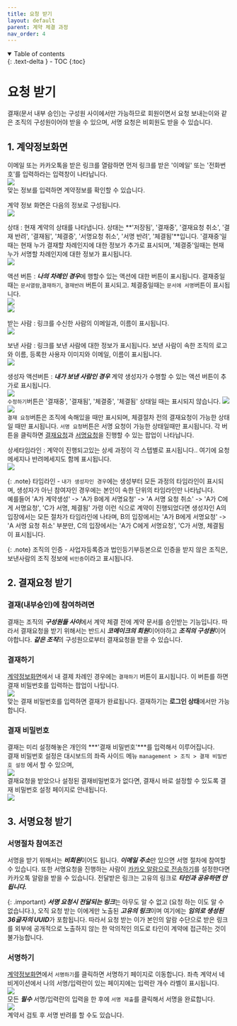 ```yaml
---
title: 요청 받기
layout: default
parent: 계약 체결 과정
nav_order: 4
---
```



<details open markdown="block">
  <summary>
    Table of contents
  </summary>
  {: .text-delta }
- TOC
{:toc}
</details>

# 요청 받기
결재(문서 내부 승인)는 구성원 사이에서만 가능하므로 회원이면서 요청 보내는이와 같은 조직의 구성원이어야 받을 수 있으며, 서명 요청은 비회원도 받을 수 있습니다. 

## 1. 계약정보화면 
이메일 또는 카카오톡을 받은 링크를 열람하면 먼저 링크를 받은 '이메일' 또는 '전화번호'를 입력하라는 입력창이 나타납니다.  
![](/user_guide/assets/process/receive0.png)  
맞는 정보를 입력하면 계약정보를 확인할 수 있습니다. 

계약 정보 화면은 다음의 정보로 구성됩니다.  
![](/user_guide/assets/process/receive1.png)  

상태
: 현재 계약의 상태를 나타냅니다. 상태는 **'저장됨', '결재중', '결재요청 취소', '결재 반려', '결재됨', '체결중', '서명요청 취소', '서명 반려', '체결됨'**입니다. '결재중'일때는 현재 누가 결재할 차례인지에 대한 정보가 추가로 표시되며, '체결중'일때는 현재 누가 서명할 차례인지에 대한 정보가 표시됩니다.  
![](/user_guide/assets/process/receive2.png)  

액션 버튼
: ***나의 차례인 경우***에 행할수 있는 액션에 대한 버튼이 표시됩니다. 결재중일때는 `문서열람`,`결재하기`, `결재반려` 버튼이 표시되고. 체결중일때는 `문서에 서명`버튼이 표시됩니다.  
![](/user_guide/assets/process/receive3.png)  
![](/user_guide/assets/process/receive4.png)  

받는 사람
: 링크를 수신한 사람의 이메일과, 이름이 표시됩니다.  
![](/user_guide/assets/process/receive5.png)  

보낸 사람
: 링크를 보낸 사람에 대한 정보가 표시됩니다. 보낸 사람이 속한 조직의 로고와 이름, 등록한 사용자 이미지와 이메일, 이름이 표시됩니다.  
![](/user_guide/assets/process/receive6.png)  

생성자 액션버튼
: ***내가 보낸 사람인 경우*** 계약 생성자가 수행할 수 있는 액션 버튼이 추가로 표시됩니다.  
![](/user_guide/assets/process/receive7.png)  
 `수정하기`버튼은 '결재중', '결재됨', '체결중', '체결됨' 상태일 때는 표시되지 않습니다.
 ![](/user_guide/assets/process/receive8.png)  
 ![](/user_guide/assets/process/receive9.png)  
`결재 요청`버튼은 조직에 속해있을 때만 표시되며, 체결절차 전의 결재요청이 가능한 상태일 때만 표시됩니다. 
`서명 요청`버튼은 서명 요청이 가능한 상태일때만 표시됩니다. 각 버튼을 클릭하면 [결재요청](/process/send.html#2-결재요청)과 [서명요청](/process/send.html#1-서명요청)을 진행할 수 있는 팝업이 나타납니다. 

상세타임라인
: 계약이 진행되고있는 상세 과정이 각 스텝별로 표시됩니다.. 여기에 요청 메세지나 반려메세지도 함께 표시됩니다.  
![](/user_guide/assets/process/receive10.png)  

{: .note}
타임라인 - `내가 생성자인 경우`에는 생성부터 모든 과정의 타임라인이 표시되며, 생성자가 아닌 참여자인 경우에는 본인이 속한 단위의 타임라인만 나타납니다.  
 예를들어 'A가 계약생성' -> 'A가 B에게 서명요청' -> 'A 서명 요청 취소' -> 'A가 C에게 서명요청', 'C가 서명, 체결됨' 가령 이런 식으로 계약이 진행되었다면 생성자인 A의 입장에서는 모든 절차가 타임라인에 나타며, B의 입장에서는 'A가 B에게 서명요청' -> 'A 서명 요청 취소' 부분만, C의 입장에서는 'A가 C에게 서명요청', 'C가 서명, 체결됨 이 표시됩니다. 


{: .note}
조직의 인증 - 사업자등록증과 법인등기부등본으로 인증을 받지 않은 조직은, 보낸사람의 조직 정보에 `비인증`이라고 표시됩니다. 




## 2. 결재요청 받기  

### 결재(내부승인)에 참여하려면
결재는 조직의 ***구성원들 사이***에서 계약 체결 전에 계약 문서를 승인받는 기능입니다. 따라서 결재요청을 받기 위해서는 반드시 ***코메이크의 회원***이어야하고 ***조직의 구성원***이어야합니다. ***같은 조직***의 구성원으로부터 결재요청을 받을 수 있습니다.  

### 결재하기
[계약정보화면](#1-계약정보화면)에서 내 결제 차례인 경우에는 `결재하기` 버튼이 표시됩니다. 이 버튼를 하면 결재 비밀번호를 입력하는 팝업이 나탑니다.  
![](/user_guide/assets/process/receive11.png)  
맞는 결재 비밀번호를 입력하면 결재가 완료됩니다. 결재하기는 **로그인 상태**에서만 가능합니다. 

### 결재 비밀번호  
결재는 미리 설정해놓은 개인의 ***'결재 비밀번호'***를 입력해서 이루어집니다.  
결재 비밀번호 설정은 대시보드의 좌즉 사이드 메뉴 `management > 조직 > 결재 비밀번호 설정` 에서 할 수 있으며,  
![](/user_guide/assets/process/receive11-2.png)  
결재요청을 받았으나 설정된 결재비밀번호가 없다면, 결재시 바로 설정할 수 있도록 결재 비밀번호 설정 페이지로 안내됩니다.  
![](/user_guide/assets/process/receive12.png)  

## 3. 서명요청 받기

### 서명절차  참여조건
서명을 받기 위해서는 ***비회원***이어도 됩니다. ***이메일 주소***만 있으면 서명 절차에 참여할 수 있습니다. 또한 서명요청을 진행하는 사람이 [카카오 알람으로 전송하기](/process/send.html#2-서명요청)를 설정한다면 카카오톡 알람을 받을 수 있습니다. 전달받은 링크는 고유의 링크로 ***타인과 공유하면 안됩니다.*** 

{: .important}
***서명 요청시 전달되는 링크***는 아무도 알 수 없고 (요청 하는 이도 알 수 없습니다.), 오직 요청 받는 이에게만 노출된 ***고유의 링크***이며 여기에는 ***임의로 생성된 36글자의 UUID***가 포함됩니다. 따라서 요청 받는 이가 본인의 알람 수단으로 받은 링크를 외부에 공개적으로 노출하지 않는 한 악의적인 의도로 타인이 계약에 접근하는 것이 불가능합니다.


### 서명하기 
[계약정보화면](/receive.html#1-계약정보화면)에서 `서명하기`를 클릭하면 서명하기 페이지로 이동합니다. 좌측 계약서 네비게이션에서 나의 서명/입력란이 있는 페이지에는 입력란 개수 라벨이 표시됩니다.  
![](/user_guide/assets/process/receive13.png)  
모든 ***필수*** 서명/입력란의 입력을 한 후에 `서명 제출`를 클릭해서 서명을 완료합니다.  
![](/user_guide/assets/process/receive14.png)  
계약서 검토 후 서명 반려를 할 수도 있습니다. 